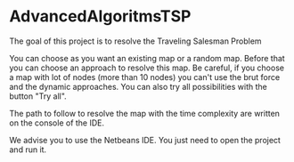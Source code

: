 # AdvancedAlgoritmsTSP
The goal of this project is to resolve the Traveling Salesman Problem

You can choose as you want an existing map or a random map. Before that you can choose an approach to resolve this map.
Be careful, if you choose a map with lot of nodes (more than 10 nodes) you can't use the brut force and the dynamic approaches.
You can also try all possibilities with the button "Try all".

The path to follow to resolve the map with the time complexity are written on the console of the IDE.

We advise you to use the Netbeans IDE. You just need to open the project and run it.
